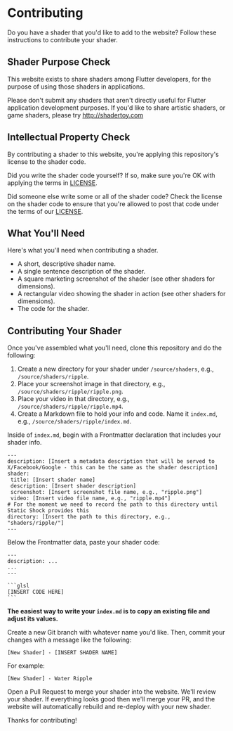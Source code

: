 # Contributing
Do you have a shader that you'd like to add to the website? Follow these instructions to contribute your shader.

## Shader Purpose Check
This website exists to share shaders among Flutter developers, for the purpose of using those shaders
in applications.

Please don't submit any shaders that aren't directly useful for Flutter application development
purposes. If you'd like to share artistic shaders, or game shaders, please try http://shadertoy.com

## Intellectual Property Check
By contributing a shader to this website, you're applying this repository's license to the shader
code.

Did you write the shader code yourself? If so, make sure you're OK with applying the terms in [LICENSE](LICENSE).

Did someone else write some or all of the shader code? Check the license on the shader code to ensure
that you're allowed to post that code under the terms of our [LICENSE](LICENSE).

## What You'll Need
Here's what you'll need when contributing a shader.

 * A short, descriptive shader name.
 * A single sentence description of the shader.
 * A square marketing screenshot of the shader (see other shaders for dimensions).
 * A rectangular video showing the shader in action (see other shaders for dimensions).
 * The code for the shader.

## Contributing Your Shader
Once you've assembled what you'll need, clone this repository and do the following:

1. Create a new directory for your shader under `/source/shaders`, e.g., `/source/shaders/ripple`.
2. Place your screenshot image in that directory, e.g., `/source/shaders/ripple/ripple.png`.
3. Place your video in that directory, e.g., `/source/shaders/ripple/ripple.mp4`.
4. Create a Markdown file to hold your info and code. Name it `index.md`, e.g., `/source/shaders/ripple/index.md`.

Inside of `index.md`, begin with a Frontmatter declaration that includes your shader info.

    ---
    description: [Insert a metadata description that will be served to X/Facebook/Google - this can be the same as the shader description]
    shader:
     title: [Insert shader name]
     description: [Insert shader description]
     screenshot: [Insert screenshot file name, e.g., "ripple.png"]
     video: [Insert video file name, e.g., "ripple.mp4"]
    # For the moment we need to record the path to this directory until Static Shock provides this
    directory: [Insert the path to this directory, e.g., "shaders/ripple/"]
    ---

Below the Frontmatter data, paste your shader code:

    ---
    description: ...
    ...
    ---
    
    ```glsl
    [INSERT CODE HERE]
    ```

**The easiest way to write your `index.md` is to copy an existing file and adjust its values.**

Create a new Git branch with whatever name you'd like. Then, commit your changes with a message like
the following:

    [New Shader] - [INSERT SHADER NAME]

For example:

    [New Shader] - Water Ripple

Open a Pull Request to merge your shader into the website. We'll review your shader. If everything
looks good then we'll merge your PR, and the website will automatically rebuild and re-deploy with
your new shader.

Thanks for contributing!
